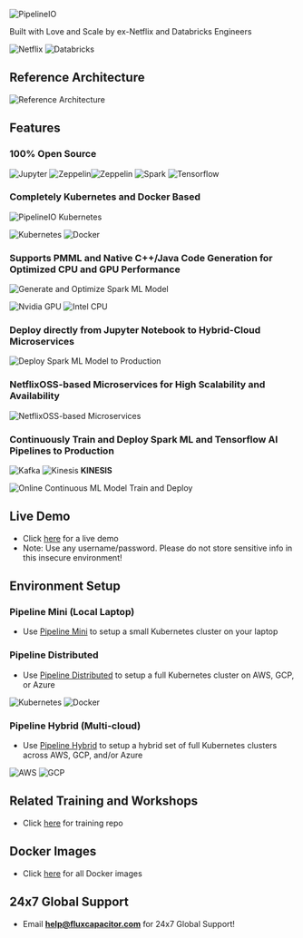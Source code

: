 ![PipelineIO](http://pipeline.io/images/pipeline-io-logo-shadow-210x186.png)

Built with Love and Scale by ex-Netflix and Databricks Engineers

![Netflix](http://pipeline.io/images/netflixoss-logo-white-295x55.png) ![Databricks](http://pipeline.io/images/databricks-logo-350x69.png)

## Reference Architecture
![Reference Architecture](http://advancedspark.com/img/architecture-overview-768x563.png)

## Features
### 100% Open Source
![Jupyter](http://pipeline.io/images/jupyter-logo-105x106.png) ![Zeppelin](http://pipeline.io/images/zeppelin-logo-wide-48x50.png)![Zeppelin](http://pipeline.io/images/zeppelin-logo-wide-110x50.png) ![Spark](http://pipeline.io/images/spark-logo-150x78.png) ![Tensorflow](http://pipeline.io/images/tensorflow-logo-150x128.png)

### Completely Kubernetes and Docker Based

![PipelineIO Kubernetes](https://s3.amazonaws.com/fluxcapacitor.com/img/weavescope-pipelineio.png)

![Kubernetes](http://pipeline.io/images/kubernetes-logo-200x171.png) ![Docker](http://pipeline.io/images/docker-logo-150x126.png)

### Supports PMML and Native C++/Java Code Generation for Optimized CPU and GPU Performance

![Generate and Optimize Spark ML Model](https://s3.amazonaws.com/fluxcapacitor.com/img/ml-model-generating-and-optimizing.png) 

![Nvidia GPU](http://pipeline.io/images/nvidia-cuda-338x181.png) ![Intel CPU](http://pipeline.io/images/intel-logo-250x165.png)

### Deploy directly from Jupyter Notebook to Hybrid-Cloud Microservices

![Deploy Spark ML Model to Production](https://s3.amazonaws.com/fluxcapacitor.com/img/deploy-ml-model-to-production.png)

### NetflixOSS-based Microservices for High Scalability and Availability

![NetflixOSS-based Microservices](http://pipeline.io/images/hystrix-example-600x306.png)

### Continuously Train and Deploy Spark ML and Tensorflow AI Pipelines to Production

![Kafka](http://pipeline.io/images/kafka-logo-wide-219x98.png) ![Kinesis](http://pipeline.io/images/kinesis-logo-110x110.png) **KINESIS**

![Online Continuous ML Model Train and Deploy](https://s3.amazonaws.com/fluxcapacitor.com/img/online-continuous-ml-model-training.png)

## Live Demo
* Click [here](http://www.demo.pipeline.io) for a live demo
* Note:  Use any username/password.  Please do not store sensitive info in this insecure environment!

## Environment Setup
### Pipeline Mini (Local Laptop)
* Use [Pipeline Mini](wiki/Pipeline-Mini) to setup a small Kubernetes cluster on your laptop

### Pipeline Distributed
* Use [Pipeline Distributed](wiki/Pipeline-Distributed-CPU) to setup a full Kubernetes cluster on AWS, GCP, or Azure

![Kubernetes](http://pipeline.io/images/kubernetes-logo-200x171.png) ![Docker](http://pipeline.io/images/docker-logo-150x126.png)

### Pipeline Hybrid (Multi-cloud)
* Use [Pipeline Hybrid](wiki/Pipeline-Hybrid) to setup a hybrid set of full Kubernetes clusters across AWS, GCP, and/or Azure

![AWS](http://pipeline.io/images/aws-logo-185x73.png) ![GCP](http://pipeline.io/images/gce-logo-190x90.png)

## Related Training and Workshops
* Click [here](https://github.com/fluxcapacitor/pipeline-training/wiki) for training repo

## Docker Images
* Click [here](https://hub.docker.com/u/fluxcapacitor) for all Docker images

## 24x7 Global Support
* Email **help@fluxcapacitor.com** for 24x7 Global Support!
